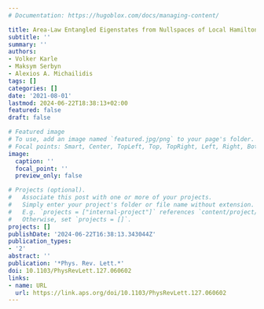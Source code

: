 ```yaml
---
# Documentation: https://hugoblox.com/docs/managing-content/

title: Area-Law Entangled Eigenstates from Nullspaces of Local Hamiltonians
subtitle: ''
summary: ''
authors:
- Volker Karle
- Maksym Serbyn
- Alexios A. Michailidis
tags: []
categories: []
date: '2021-08-01'
lastmod: 2024-06-22T18:38:13+02:00
featured: false
draft: false

# Featured image
# To use, add an image named `featured.jpg/png` to your page's folder.
# Focal points: Smart, Center, TopLeft, Top, TopRight, Left, Right, BottomLeft, Bottom, BottomRight.
image:
  caption: ''
  focal_point: ''
  preview_only: false

# Projects (optional).
#   Associate this post with one or more of your projects.
#   Simply enter your project's folder or file name without extension.
#   E.g. `projects = ["internal-project"]` references `content/project/deep-learning/index.md`.
#   Otherwise, set `projects = []`.
projects: []
publishDate: '2024-06-22T16:38:13.343044Z'
publication_types:
- '2'
abstract: ''
publication: '*Phys. Rev. Lett.*'
doi: 10.1103/PhysRevLett.127.060602
links:
- name: URL
  url: https://link.aps.org/doi/10.1103/PhysRevLett.127.060602
---
```

